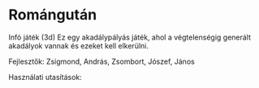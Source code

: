 # Romángután
Infó játék (3d)
Ez egy akadálypályás játék, ahol a végtelenségig generált akadályok vannak és ezeket kell elkerülni.

Fejlesztők:
Zsigmond, András, Zsombort, Jószef, János

Használati utasítások:
